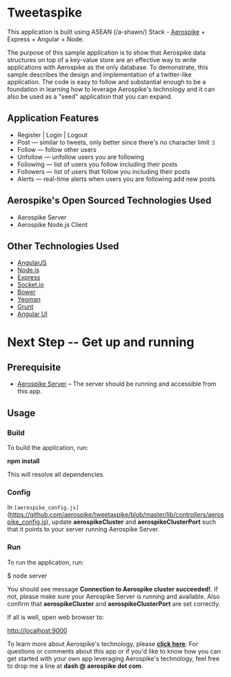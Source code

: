 Tweetaspike
===========

This application is built using ASEAN (/a-shawn/) Stack - <a href='http://aerospike.com/' target='_blank'>Aerospike</a> + Express + Angular + Node. 

The purpose of this sample application is to show that Aerospike data structures on top of a key-value store are an effective way to write applications with Aerospike as the only database. To demonstrate, this sample describes the design and implementation of a twitter-like application. The code is easy to follow and substantial enough to be a foundation in learning how to leverage Aerospike's technology and it can also be used as a "seed" application that you can expand.

## Application Features

  * Register | Login | Logout
  * Post &mdash; similar to tweets, only better since there's no character limit :)
  * Follow &mdash; follow other users
  * Unfollow &mdash; unfollow users you are following
  * Following &mdash; list of users you follow including their posts
  * Followers &mdash; list of users that follow you including their posts
  * Alerts &mdash; real-time alerts when users you are following add new posts

## Aerospike's Open Sourced Technologies Used

  * Aerospike Server
  * Aerospike Node.js Client

## Other Technologies Used
  * <a href='https://angularjs.org/' target='_blank'>AngularJS</a>
  * <a href='http://nodejs.org/' target='_blank'>Node.js</a>
  * <a href='http://expressjs.com/' target='_blank'>Express</a>
  * <a href='http://socket.io/' target='_blank'>Socket.io</a>
  * <a href='http://bower.io/' target='_blank'>Bower</a>
  * <a href='http://yeoman.io/' target='_blank'>Yeoman</a>
  * <a href='http://gruntjs.com/' target='_blank'>Grunt</a>
  * <a href='http://angular-ui.github.io/bootstrap/' target='_blank'>Angular UI</a>

# Next Step -- Get up and running

## Prerequisite

- [Aerospike Server](http://www.aerospike.com/download/server/latest) – The server should be running and accessible from this app.

## Usage

### Build

To build the application, run:

**npm install**

This will resolve all dependencies.

### Config

In `[aerospike_config.js]`(https://github.com/aerospike/tweetaspike/blob/master/lib/controllers/aerospike_config.js), update **aerospikeCluster** and **aerospikeClusterPort** such that it points to your server running Aerospike Server.

### Run

To run the application, run:

  $ node server

You should see message **Connection to Aerospike cluster succeeded!**. If not, please make sure your Aerospike Server is running and available. Also confirm that **aerospikeCluster** and **aerospikeClusterPort** are set correctly.

If all is well, open web browser to:

  [http://localhost:9000](http://localhost:9000)


To learn more about Aerospike's technology, please <strong><a href='http://www.aerospike.com/docs/'>click here</a></strong>. For questions or comments about this app or if you'd like to know how you can get started with your own app leveraging Aerospike's technology, feel free to drop me a line at <strong>dash @ aerospike dot com</strong>.



